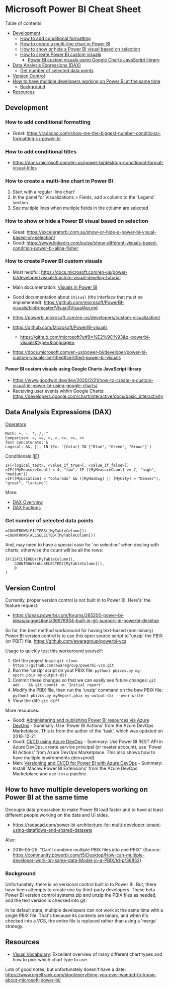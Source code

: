 # Microsoft Power BI Cheat Sheet

Table of contents:
- [Development](#development)
    - [How to add conditional formatting](#how-to-add-conditional-formatting)
    - [How to create a multi-line chart in Power BI](#how-to-create-a-multi-line-chart-in-power-bi)
    - [How to show or hide a Power BI visual based on selection](#how-to-show-or-hide-a-power-bi-visual-based-on-selection)
    - [How to create Power BI custom visuals](#how-to-create-power-bi-custom-visuals)
        - [Power BI custom visuals using Google Charts JavaScript library](#power-bi-custom-visuals-using-google-charts-javascript-library)
- [Data Analysis Expressions (DAX)](#data-analysis-expressions--dax-)
    - [Get number of selected data points](#get-number-of-selected-data-points)
- [Version Control](#version-control)
- [How to have multiple developers working on Power BI at the same time](#how-to-have-multiple-developers-working-on-power-bi-at-the-same-time)
    - [Background](#background)
- [Resources](#resources)



## Development

### How to add conditional formatting
- Great: https://radacad.com/show-me-the-biggest-number-conditional-formatting-in-power-bi

### How to add conditional titles
- https://docs.microsoft.com/en-us/power-bi/desktop-conditional-format-visual-titles

### How to create a multi-line chart in Power BI
1. Start with a regular 'line chart'
2. In the panel for Visualizations > Fields, add a column to the 'Legend' section
3. See multiple lines when multiple fields in the column are selected

### How to show or hide a Power BI visual based on selection
- Great: https://exceleratorbi.com.au/show-or-hide-a-power-bi-visual-based-on-selection/
- Good: https://www.linkedin.com/pulse/show-different-visuals-based-condition-power-bi-alina-fisher

### How to create Power BI custom visuals
- Most helpful: https://docs.microsoft.com/en-us/power-bi/developer/visuals/custom-visual-develop-tutorial
- Main documentation: [Visuals in Power BI](https://docs.microsoft.com/en-us/power-bi/developer/power-bi-custom-visuals)
- Good documentation about `IVisual` (the interface that must be implemented): https://github.com/microsoft/PowerBI-visuals/blob/master/Visual/IVisualApi.md
- https://powerbi.microsoft.com/en-us/developers/custom-visualization/

- https://github.com/Microsoft/PowerBI-visuals
    - https://github.com/microsoft?utf8=%E2%9C%93&q=powerbi-visuals&type=&language=
- https://docs.microsoft.com/en-us/power-bi/developer/power-bi-custom-visuals-certified#certified-power-bi-visuals

#### Power BI custom visuals using Google Charts JavaScript library
- https://www.goodwin.dev/dev/2020/2/21/how-to-create-a-custom-visual-in-power-bi-using-google-charts/
- Receiving user events within Google Charts: https://developers.google.com/chart/interactive/docs/basic_interactivity



## Data Analysis Expressions (DAX)

[Operators](https://docs.microsoft.com/en-us/dax/dax-operator-reference)

    Math: +, -, *, /, ^
    Comparison: =, ==, >, <, >=, <=, <>
    Text concatenate: &
    Logical: &&, ||, IN (Ex: `[Color] IN {"Blue", "Green", "Brown"}`)

Conditionals ([IF](https://docs.microsoft.com/en-us/dax/if-function-dax))

    IF(<logical_test>, <value_if_true>[, <value_if_false>])
    =IF([MyMeasureCount] < 4, "low", IF ([MyMeasureCount] >= 7, "high", "medium"))
    =IF([MyLocation] = "Colorado" && ([MyHasDog] || [MyCity] = "Denver"), "great", "lacking")


More:
- [DAX Overview](https://docs.microsoft.com/en-us/dax/dax-overview)
- [DAX Fuctions](https://docs.microsoft.com/en-us/dax/dax-function-reference)

### Get number of selected data points

    =COUNTROWS(FILTERS([MyTableColumn]))
    =COUNTROWS(ALLSELECTED([MyTableColumn]))

And, may need to have a special case for 'no selection' when dealing with charts, otherwise the count will be all the rows:

    IF(ISFILTERED([MyTableColumn]), 
        COUNTROWS(ALLSELECTED([MyTableColumn])),
        0
    )



## Version Control
Currently, proper version control is not built in to Power BI. Here's' the feature request:
- https://ideas.powerbi.com/forums/265200-power-bi-ideas/suggestions/36978934-built-in-git-support-in-powerbi-desktop

So far, the best method workaround for having text-based (non-binary) Power BI version control is to use this open source script to 'unzip' the PBIX (or PBIT) file: https://github.com/awaregroup/powerbi-vcs

Usage to quickly test this workaround yourself:
1. Get the project local: `git clone https://github.com/awaregroup/powerbi-vcs.git`
2. Run the 'unzip' script on yout PBIX file: `python3 pbivcs.py my-eport.pbix my-output-dir`
3. Commit these changes so that we can easily see future changes: `git add .  && git commit -m 'Initial report'`
4. Modify the PBIX file, then run the 'unzip' command on the bew PBIX file: `python3 pbivcs.py myReport.pbix my-output-dir --over-write`
5. View the diff: `git diff`

More resources:
- Good: [Administering and publishing Power BI resources via Azure DevOps](https://msftplayground.com/2018/12/administrating-and-publishing-power-bi-resources-via-azure-devops/) - Summary: Use 'Power BI Actions' from the Azure DevOps Marketplace. This is from the author of the 'task', which was updated on 2018-12-21
- Good: [CI/CD using Azure DevOps](https://community.powerbi.com/t5/Community-Blog/PowerBI-CICD-using-Azure-DevOps/ba-p/769244) - Summary: Use Power BI REST API in Azure DevOps, create service principal (or master account), use 'Power BI Actions' from Azure DevOps Marketplace. This also shows how to have multiple environments (dev+prod).
- Meh: [Versioning and CI/CD for Power BI with Azure DevOps](https://data-marc.com/2019/11/12/versioning-and-ci-cd-for-power-bi-with-azure-devops/) - Summary: Install 'Macaw Power BI Extensions' from the Azure DevOps Marketplace and use it in a pipeline.



## How to have multiple developers working on Power BI at the same time

Decouple data preparation to make Power BI load faster and to have at least different people working on the data and UI sides.
- https://radacad.com/power-bi-architecture-for-multi-developer-tenant-using-dataflows-and-shared-datasets

Also:
- 2016-05-25: "Can't combine multiple PBIX files into one PBIX" (Source: https://community.powerbi.com/t5/Desktop/How-can-multiple-developer-work-on-same-data-Model-in-a-PBIX/td-p/36852)


### Background
Unfortunately, there is no versional control built in to Power BI. But, there have been attempts to create one by third-party developers. These beta Power BI version control systems zip and unzip the PBIX files as needed, and the text version is checked into git.

In its default state, multiple developers can not work at the same time with a single PBIX file. That's because its contents are binary, and when it's checked into a VCS, the entire file is replaced rather than using a 'merge' strategy.



## Resources
- [Visual Vocabulary](https://github.com/ft-interactive/chart-doctor/tree/master/visual-vocabulary): Excellent overview of many different chart types and how to pick which chart type to use.

Lots of good notes, but unfortunately doesn't have a date: 
https://www.nigelfrank.com/blog/everything-you-ever-wanted-to-know-about-microsoft-power-bi/
